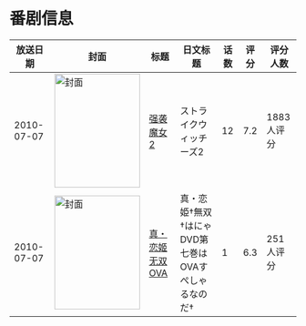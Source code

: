 # 番剧信息

|放送日期|封面|标题|日文标题|话数|评分|评分人数|
|---|---|---|---|---|---|---|
|2010-07-07|<img src="//lain.bgm.tv/pic/cover/c/9b/2e/5651_0969e.jpg" alt="封面" style="width:150px;height:200px;object-fit:cover;">|[强袭魔女2](https://bangumi.tv/subject/5651)|ストライクウィッチーズ2|12|7.2|1883人评分|
|2010-07-07|<img src="//lain.bgm.tv/pic/cover/c/60/7b/7183_GTt33.jpg" alt="封面" style="width:150px;height:200px;object-fit:cover;">|[真・恋姬无双 OVA](https://bangumi.tv/subject/7183)|真・恋姫†無双 †はにゃDVD第七巻はOVAすぺしゃるなのだ†|1|6.3|251人评分|
